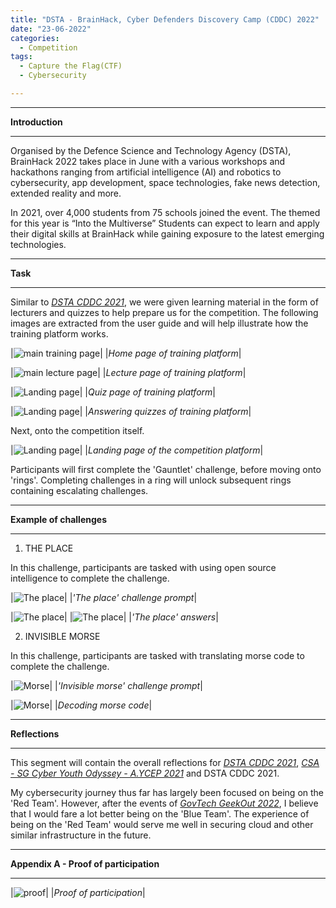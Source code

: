 ```yaml
---
title: "DSTA - BrainHack, Cyber Defenders Discovery Camp (CDDC) 2022"
date: "23-06-2022"
categories:
  - Competition
tags:
  - Capture the Flag(CTF)
  - Cybersecurity

---
```


***

<strong>Introduction</strong>

***
Organised by the Defence Science and Technology Agency (DSTA), BrainHack 2022 takes place in June with a various workshops and hackathons ranging from artificial intelligence (AI) and robotics to cybersecurity, app development, space technologies, fake news detection, extended reality and more.

In 2021, over 4,000 students from 75 schools joined the event.  The themed for this year is “Into the Multiverse” Students can expect to learn and apply their digital skills at BrainHack while gaining exposure to the latest emerging technologies.

***

<strong>Task</strong>

***
Similar to <cite><a href="https://khkhiu.github.io/competition/CTF_DSTA-CDDC-2021/">DSTA CDDC 2021</a></cite>, we were given learning material in the form of lecturers and quizzes to help prepare us for the competition. The following images are extracted from the user guide and will help illustrate how the training platform works.

|![main training page](/assets/images/CTF-CDDC-2022/Tr-Main.png)|
|<em>Home page of training platform</em>|

|![main lecture page](/assets/images/CTF-CDDC-2022/Tr-Lecture.png)|
|<em>Lecture page of training platform</em>|

|![Landing page](/assets/images/CTF-CDDC-2022/Tr-Quiz_1.png)|
|<em>Quiz page of training platform</em>|

|![Landing page](/assets/images/CTF-CDDC-2022/Tr-Quiz_2.png)|
|<em>Answering quizzes of training platform</em>|

Next, onto the competition itself.

|![Landing page](/assets/images/CTF-CDDC-2022/Landing.png)|
|<em>Landing page of the competition platform</em>|

Participants will first complete the 'Gauntlet' challenge, before moving onto 'rings'. Completing challenges in a ring will unlock subsequent rings containing escalating challenges.

***

<strong>Example of challenges</strong>

***
1. THE PLACE

In this challenge, participants are tasked with using open source intelligence to complete the challenge.

|![The place](/assets/images/CTF-CDDC-2022/The_Place-Q.png)|
|<em>'The place' challenge prompt</em>|

|![The place](/assets/images/CTF-CDDC-2022/The_Place-ANS-1.png)|
|![The place](/assets/images/CTF-CDDC-2022/The_Place-ANS-2.png)|
|<em>'The place' answers</em>|

2. INVISIBLE MORSE

In this challenge, participants are tasked with translating morse code to complete the challenge.

|![Morse](/assets/images/CTF-CDDC-2022/Morse.png)|
|<em>'Invisible morse' challenge prompt</em>|

|![Morse](/assets/images/CTF-CDDC-2022/Morse_ans.png)|
|<em>Decoding morse code</em>|

***

<strong>Reflections</strong>

***

This segment will contain the overall reflections for <cite><a href="https://khkhiu.github.io/competition/CTF_DSTA-CDDC-2021/">DSTA CDDC 2021</a></cite>, <cite><a href="https://khkhiu.github.io/competition/CTF_CSA-AYCEP-2021/">CSA - SG Cyber Youth Odyssey - A.YCEP 2021</a></cite> and DSTA CDDC 2021.

My cybersecurity journey thus far has largely been focused on being on the 'Red Team'. However, after the events of <cite><a href="https://khkhiu.github.io/competition/Hackathon_GovTech_Geekout-2022/">GovTech GeekOut 2022</a></cite>, I believe that I would fare a lot better being on the 'Blue Team'. The experience of being on the 'Red Team' would serve me well in securing cloud and other similar infrastructure in the future.

***

<strong>Appendix A - Proof of participation </strong>

***

|![proof](/assets/images/CTF-CDDC-2022/Khiu_Kim_Hong-DSTA_CDDC_2022.png)|
|<em>Proof of participation</em>|
